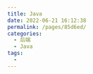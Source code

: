 ```yaml
---
title: Java
date: 2022-06-21 16:12:38
permalink: /pages/85d6ed/
categories:
  - 后端
  - Java
tags:
  - 
---
```


